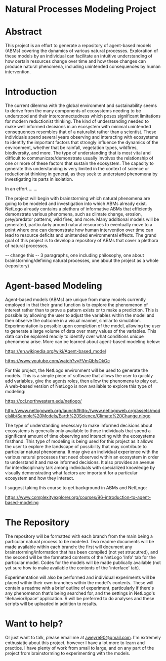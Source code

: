 # Natural Processes Modeling Project

# Abstract

This project is an effort to generate a repository of agent-based models (ABMs) covering the dynamics of various natural processes.  Exploration of these models by an individual can facilitate an intuitive understanding of how certain resources change over time and how these changes can produce natural phenomena, including unintended consequences by human intervention.

# Introduction

The current dilemma with the global environment and sustainability seems to derive from the many components of ecosystems needing to be understood and their interconnectedness which poses significant limitations for modern reductionist thinking.  The kind of understanding needed to make well informed decisions in an ecosystem with minimal unintended consequences resembles that of a naturalist rather than a scientist.  These individuals spend several years observing and interacting with ecosystems to identify the important factors that strongly influence the dynamics of the environment, whether that be rainfall, vegetation types, wildfires, biodiversity, and more.  The type of understanding that is most vital and difficult to communicate/demonstrate usually involves the relationship of one or more of these factors that sustain the ecosystem.  The capacity to generate this understanding is very limited in the context of science or reductionist thinking in general, as they seek to understand phenomena by investigating its parts in isolation.  

In an effort 
...
...


The project will begin with brainstorming which natural phenomena are going to be modeled and investigation into which ABMs already exist.  NetLogo already contains a plethora of informative ABMs that efficiently demonstrate various phenomena, such as climate change, erosion, prey/predator patterns, wild fires, and more.  Many additional models will be generated, particularly around natural resources to eventually move to a point where one can demonstrate how human intervention over time can lead to resource deficits and unintended environmental effects.  The grand goal of this project is to develop a repository of ABMs that cover a plethora of natural processes. 

-- change this --  3 paragraphs, one including philosophy, one about brainstorming/defining natural processes, one about the project as a whole (repository)  

# Agent-based Modeling

Agent-based models (ABMs) are unique from many models currently employed in that their grand function is to explore the phenomenon of interest rather than to prove a pattern exists or to make a prediction.  This is possible by allowing the user to adjust the variables within the model and then observe the outcome in a visual manner, similar to simulation.  Experimentation is possible upon completion of the model, allowing the user to generate a large volume of data over many values of the variables.  This data can be explored readily to identify over what conditions unique phenomena arise.  More can be learned about agent-based modeling below:

https://en.wikipedia.org/wiki/Agent-based_model

https://www.youtube.com/watch?v=FVmQbfsOkGc

For this project, the NetLogo environment will be used to generate the models.  This is a simple piece of software that allows the user to quickly add variables, give the agents roles, then allow the phenomena to play out.  A web-based version of NetLogo is now available to explore this type of modeling:  

https://ccl.northwestern.edu/netlogo/

http://www.netlogoweb.org/launch#http://www.netlogoweb.org/assets/modelslib/Sample%20Models/Earth%20Science/Climate%20Change.nlogo

The type of understanding necessary to make informed decisions about ecosystems is generally only available to those individuals that spend a significant amount of time observing and interacting with the ecosystems firsthand.  This type of modeling is being used for this project as it allows the user to explore the landscape of possibility that may contribute to particular natural phenomena.  It may give an individual experience with the various natural processes that need observed within an ecosystem in order to understand it and make informed decisions.  It also provides an avenue for interdisciplinary talk among individuals with specialized knowledge by visually demonstrating what factors are important for a particular ecosystem and how they interact.

I suggest taking this course to get background in ABMs and NetLogo:

https://www.complexityexplorer.org/courses/96-introduction-to-agent-based-modeling

# The Repository

The repository will be formatted with each branch from the main being a particular natural process to be modeled.  Two readme documents will be made available within each branch: the first will document any brainstorming/information that has been compiled (not yet strucutred), and the second will be the formatted contents of the NetLogo 'Info' tab for the particular model.  Codes for the models will be made publically available (not yet sure how to make available the contents of the 'interface' tab).

Experimentation will also be performed and individual experiments will be placed within their own branches within the model's contents.  These will contain a readme with a brief outline of experiment, particularly if there's any phenomenon that's being searched for, and the settings in NetLogo's 'BehaviorSpace' application.  R will be preferred to do analyses and these scripts will be uploaded in addition to results.

# Want to help?

Or just want to talk, please email me at aweyre90@gmail.com.  I'm extremely enthusiatic about this project, however I have a lot more to learn and practice.  I have plenty of work from small to large, and on any part of the project from brainstorming to experimenting with the models.
